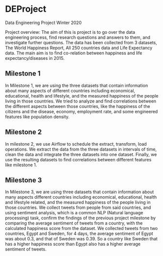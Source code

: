 # DEProject
Data Engineering Project Winter 2020

Project overview: The aim of this is project is to go over the data engineering process, find research questions and answers to them, and investigate further questions. The data has been collected from 3 datasets, The World Happiness Report, All 250 countries data and Life Expectancy data. The main aim is to find co-relation between happiness and life expectancy/diseases in 2015.

## Milestone 1
In Milestone 1, we are using the three datasets that contain information about many aspects of different countries including economical, educational, health and lifestyle, and the measured happiness of the people living in those countries. We tried to analyze and find correlations between the different aspects between those countries, like the happiness of the citizens and the disease, economy, employment rate, and some engineered features like population density.


## Milestone 2
In milestone 2, we use Airflow to schedule the extract, transform, load operations. We extract the data from the three datasets in intervals of time, clean the data and integrate the three datasets into one dataset. Finally, we use the resulting datasets to find correlations between different features like milestone 1.

## Milestone 3
In Milestone 3, we are using three datasets that contain information about many aspects different countries including economical, educational, health and lifestyle related, and the measured happiness of the people living in those countries. We collect tweets from people from said countries, and using sentiment analysis, which is a common NLP (Natural language processing) task, confirm the findings of the previous project milestone by comparing the average sentiment of tweets from a country, with the calculated happiness score from the dataset.
We collected tweets from two countries, Egypt and Sweden, for 4 days, the average sentiment of Egypt was about 0.3, and that of Sweden was 0.39. So a country like Sweden that has a higher happiness score than Egypt also has a higher average sentiment of tweets.
